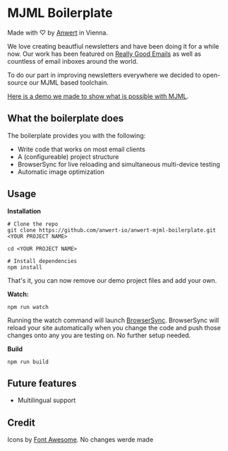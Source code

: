 # MJML Boilerplate
Made with ♡ by [Anwert](https://anwert.io/) in Vienna.


We love creating beautfiul newsletters and have been doing it for a while now. Our work has been featured on [Really Good Emails](https://reallygoodemails.com/emails/getting-the-most-out-of-mindnode-for-ios-3-3/) as well as countless of email inboxes around the world.

To do our part in improving newsletters everywhere we decided to open-source our MJML based toolchain.

[Here is a demo we made to show what is possible with MJML](https://anwert-io.github.io/anwert-mjml-boilerplate/dist/index.html).

## What the boilerplate does
The boilerplate provides you with the following:
* Write code that works on most email clients
* A (configureable) project structure
* BrowserSync for live reloading and simultaneous multi-device testing
* Automatic image optimization

## Usage

**Installation**

```
# Clone the repo
git clone https://github.com/anwert-io/anwert-mjml-boilerplate.git <YOUR PROJECT NAME>

cd <YOUR PROJECT NAME>

# Install dependencies
npm install
```

That's it, you can now remove our demo project files and add your own. 

**Watch:**
```
npm run watch
```

Running the watch command will launch [BrowserSync](https://github.com/BrowserSync/browser-sync). BrowserSync will reload your site automatically when you change the code and push those changes onto any you are testing on. No further setup needed. 

**Build**
```
npm run build
```

## Future features
* Multilingual support 

## Credit
Icons by [Font Awesome](https://fontawesome.com/license). No changes werde made
